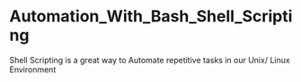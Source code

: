 # Automation_With_Bash_Shell_Scripting
Shell Scripting is a great way to Automate repetitive tasks in our Unix/ Linux Environment
